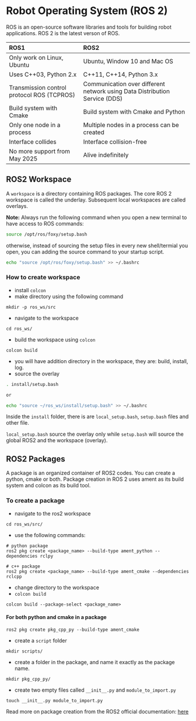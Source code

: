 # Robot Operating System (ROS 2)

ROS is an open-source software libraries and tools for building robot applications. ROS 2 is the latest verson of ROS.

|ROS1                      |ROS2                           |
|:------------------------|:------------------------------|
|Only work on Linux, Ubuntu|Ubuntu, Window 10 and Mac OS   |
|Uses C++03, Python 2.x    |C++11, C++14, Python 3.x       |
|Transmission control protocol ROS (TCPROS)| Communication over different network using Data Distribution Service (DDS)|
|Build system with Cmake   | Build system with Cmake and Python|
|Only one node in a process| Multiple nodes in a process can be created|
|Interface collides        |Interface collision-free|
|No more support from May 2025| Alive indefinitely|

## ROS2 Workspace

A `workspace` is a directory containing ROS packages. The core ROS 2 workspace is called the underlay. Subsequent local workspaces are called overlays. 

**Note:** Always run the following command when you open a new terminal to have access to ROS commands:


```bash
source /opt/ros/foxy/setup.bash
```

otherwise, instead of sourcing the setup files in every new shell/termial you open, you can adding the source command to your startup script.

```bash
echo "source /opt/ros/foxy/setup.bash" >> ~/.bashrc
```

### How to create workspace

* install `colcon`
* make directory using the following command
```linux
mkdir -p ros_ws/src
```
* navigate to the workspace
```
cd ros_ws/
```
* build the workspace using `colcon`
```
colcon build
```
* you will have addition directory in the workspace, they are: build, install, log.
* source the overlay
```bash
. install/setup.bash

or 

echo "source ~/ros_ws/install/setup.bash" >> ~/.bashrc
```

Inside the `install` folder, there is are `local_setup.bash`, `setup.bash` files and other file. 

`local_setup.bash` source the overlay only while `setup.bash` will source the global ROS2 and the workspace (overlay).

## ROS2 Packages

A package is an organized container of ROS2 codes. You can create a python, cmake or both. Package creation in ROS 2 uses ament as its build system and colcon as its build tool. 

### To create a package

* navigate to the ros2 workspace
```
cd ros_ws/src/
```
* use the following commands:
```ros
# python package
ros2 pkg create <package_name> --build-type ament_python --dependencies rclpy

# c++ package
ros2 pkg create <package_name> --build-type ament_cmake --dependencies rclcpp
```

* change directory to the workspace
* `colcon build`

```ros
colcon build --package-select <package_name>
```

#### For both python and cmake in a package

```ros
ros2 pkg create pkg_cpp_py --build-type ament_cmake
```

- create a `script` folder
```
mkdir scripts/
```
- create a folder in the package, and name it exactly as the package name.

```
mkdir pkg_cpp_py/
```
- create two empty files called `__init__.py` and `module_to_import.py`
```
touch __init__.py module_to_import.py
```

Read more on package creation from the ROS2 official documentation: <a href="https://docs.ros.org/en/foxy/Tutorials/Beginner-Client-Libraries/Creating-Your-First-ROS2-Package.html">here</a>